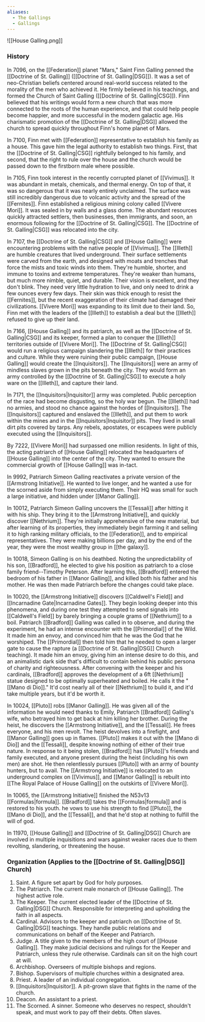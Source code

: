 ```yaml
---
aliases:
  - The Gallings
  - Gallings
---
```


![[House Galling.png]]

### History
In 7096, on the [[Federation]] planet "Mars," Saint Finn Galling penned the [[Doctrine of St. Galling]] ([[Doctrine of St. Galling|DSG]]). It was a set of neo-Christian beliefs centered around real-world success related to the morality of the men who achieved it. He firmly believed in his teachings, and formed the Church of Saint Galling ([[Doctrine of St. Galling|CSG]]). Finn believed that his writings would form a new church that was more connected to the roots of the human experience, and that could help people become happier, and more successful in the modern galactic age. His charismatic promotion of the [[Doctrine of St. Galling|DSG]] allowed the church to spread quickly throughout Finn's home planet of Mars. 

In 7100, Finn met with [[Federation]] representative to establish his family as a house. This gave him the legal authority to establish two things. First, that the [[Doctrine of St. Galling|CSG]] rightfully belonged to his family, and second, that the right to rule over the house and the church would be passed down to the firstborn male where possible. 

In 7105, Finn took interest in the recently corrupted planet of [[Vivimus]]. It was abundant in metals, chemicals, and thermal energy. On top of that, it was so dangerous that it was nearly entirely unclaimed. The surface was still incredibly dangerous due to volcanic activity and the spread of the [[Fernites]]. 
Finn established a religious mining colony called [[Vivere Mori]]. It was sealed in by walls and a glass dome. The abundant resources quickly attracted settlers, then businesses, then immigrants, and soon, an enormous following for the [[Doctrine of St. Galling|CSG]]. The [[Doctrine of St. Galling|CSG]] was relocated into the city. 

In 7107, the [[Doctrine of St. Galling|CSG]] and [[House Galling]] were encountering problems with the native people of [[Vivimus]]. The [[Illeth]] are humble creatures that lived underground. Their surface settlements were carved from the earth, and designed with moats and trenches that force the mists and toxic winds into them. They're humble, shorter, and immune to toxins and extreme temperatures. They're weaker than humans, but much more nimble, quiet, and durable. Their vision is excellent, and they don't blink. They need very little hydration to live, and only need to drink a few ounces every few days. Their skin was thick enough to resist the [[Fernites]], but the recent exaggeration of their climate had damaged their civilizations. [[Vivere Mori]] was expanding to its limit due to their land. So, Finn met with the leaders of the [[Illeth]] to establish a deal but the [[Illeth]] refused to give up their land. 

In 7166, [[House Galling]] and its patriarch, as well as the [[Doctrine of St. Galling|CSG]] and its keeper, formed a plan to conquer the [[Illeth]] territories outside of [[Vivere Mori]]. The [[Doctrine of St. Galling|CSG]] would run a religious campaign slandering the [[Illeth]] for their practices and culture. While they were ruining their public campaign, [[House Galling]] would create the [[Inquisitors]]. The [[Inquisitors]] were an army of mindless slaves grown in the pits beneath the city. They would form an army controlled by the [[Doctrine of St. Galling|CSG]] to execute a holy ware on the [[Illeth]], and capture their land. 

In 7171, the [[Inquisitors|Inquisitor]] army was completed. Public perception of the race had become disgusting, so the holy war begun. The [[Illeth]] had no armies, and stood no chance against the hordes of [[Inquisitors]]. The [[Inquisitors]] captured and enslaved the [[Illeth]], and put them to work within the mines and in the [[Inquisitors|Inquisitor]] pits. They lived in small dirt pits covered by tarps. Any rebels, apostates, or escapees were publicly executed using the [[Inquisitors]]. 

By 7222, [[Vivere Mori]] had surpassed one million residents. In light of this, the acting patriarch of [[House Galling]] relocated the headquarters of [[House Galling]] into the center of the city. They wanted to ensure the commercial growth of [[House Galling]] was in-tact. 

In 9992, Patriarch Simeon Galling reactivates a private version of the [[Armstrong Initiative]]. He wanted to live longer, and he wanted a use for the scorned aside from simply executing them. Their HQ was small for such a large initiative, and hidden under [[Manor Galling]]. 

In 10012, Patriarch Simeon Galling uncovers the [[Tessali]] after hitting it with his ship. They bring it to the [[Armstrong Initiative]], and quickly discover [[Nethrium]]. They're initially apprehensive of the new material, but after learning of its properties, they immediately begin farming it and selling it to high ranking military officials, to the [[Federation]], and to empirical representatives. They were making billions per day, and by the end of the year, they were the most wealthy group in [[the galaxy]]. 

In 10018, Simeon Galling is on his deathbed. Noting the unpredictability of his son, [[Bradford]], he elected to give his position as patriarch to a close family friend--Timothy Peterson. After learning this, [[Bradford]] entered the bedroom of his father in [[Manor Galling]], and killed both his father and his mother. He was then made Patriarch before the changes could take place. 

In 10020, the [[Armstrong Initiative]] discovers [[Caldwell's Field]] and [[Incarnadine Gate|Incarnadine Gates]]. They begin looking deeper into this phenomena, and during one test they attempted to send signals into [[Caldwell's Field]] by barely bringing a couple grams of [[Nethrium]] to a boil. Patriarch [[Bradford]] Galling was called in to observe, and during the experiment, he had an intense encounter with the [[Primordial]] of the Wild. It made him an envoy, and convinced him that he was the God that he worshiped. The [[Primordial]] then told him that he needed to open a larger gate to cause the rapture (a [[Doctrine of St. Galling|DSG]] Church teaching). It made him an envoy, giving him an intense desire to do this, and an animalistic dark side that's difficult to contain behind his public persona of charity and righteousness. After convening with the keeper and his cardinals, [[Bradford]] approves the development of a 6ft [[Nethrium]] statue designed to be optimally superheated and boiled. He calls it the "[[Mano di Dio]]." It'd cost nearly all of their [[Nethrium]] to build it, and it'd take multiple years, but it'd be worth it. 

In 10024, [[Pluto]] robs [[Manor Galling]]. He was given all of the information he would need thanks to Emily, Patriarch [[Bradford]] Galling's wife, who betrayed him to get back at him killing her brother. During the heist, he discovers the [[Armstrong Initiative]], and the [[Tessali]]. He frees everyone, and his men revolt. The heist devolves into a firefight, and [[Manor Galling]] goes up in flames. [[Pluto]] makes it out with the [[Mano di Dio]] and the [[Tessali]], despite knowing nothing of either of their true nature. In response to it being stolen, [[Bradford]] has [[Pluto]]'s friends and family executed, and anyone present during the heist (including his own men) are shot. He then relentlessly pursues [[Pluto]] with an army of bounty hunters, but to avail. The [[Armstrong Initiative]] is relocated to an underground complex on [[Vivimus]], and [[Manor Galling]] is rebuilt into [[The Royal Palace of House Galling]] on the outskirts of [[Vivere Mori]]. 

In 10065, the [[Armstrong Initiative]] finished the N53v13 [[Formulas|formula]]. [[Bradford]] takes the [[Formulas|formula]] and is restored to his youth. he vows to use his strength to find [[Pluto]], the [[Mano di Dio]], and the [[Tessali]], and that he'd stop at nothing to fulfill the will of god. 

In 11970, [[House Galling]] and [[Doctrine of St. Galling|DSG]] Church are involved in multiple inquisitions and wars against weaker races due to them revolting, slandering, or threatening the house. 

### Organization (Applies to the [[Doctrine of St. Galling|DSG]] Church)
1. Saint. A figure set apart by God for holy purposes.
2. The Patriarch. The current male monarch of [[House Galling]]. The highest active role.
3. The Keeper. The current elected leader of the [[Doctrine of St. Galling|DSG]] Church. Responsible for interpreting and upholding the faith in all aspects.
4. Cardinal. Advisors to the keeper and patriarch on [[Doctrine of St. Galling|DSG]] teachings. They handle public relations and communications on behalf of the Keeper and Patriarch. 
5. Judge. A title given to the members of the high court of [[House Galling]]. They make judicial decisions and rulings for the Keeper and Patriarch, unless they rule otherwise. Cardinals can sit on the high court at will. 
6. Archbishop. Overseers of multiple bishops and regions. 
7. Bishop. Supervisors of multiple churches within a designated area.
8. Priest. A leader of an individual congregation.
9. [[Inquisitors|Inquisitor]]. A pit-grown slave that fights in the name of the church. 
10. Deacon. An assistant to a priest.
11. The Scorned. A sinner. Someone who deserves no respect, shouldn't speak, and must work to pay off their debts. Often slaves.
